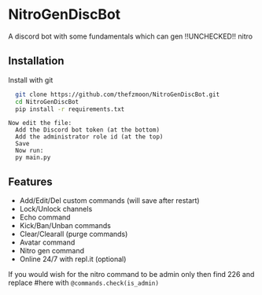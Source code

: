 # NitroGenDiscBot
A discord bot with some fundamentals which can gen !!UNCHECKED!! nitro


## Installation

Install with git

```bash
  git clone https://github.com/thefzmoon/NitroGenDiscBot.git
  cd NitroGenDiscBot
  pip install -r requirements.txt
```
```
Now edit the file:
  Add the Discord bot token (at the bottom)
  Add the administrator role id (at the top)
  Save
  Now run:
  py main.py
```

## Features

- Add/Edit/Del custom commands (will save after restart)
- Lock/Unlock channels
- Echo command
- Kick/Ban/Unban commands
- Clear/Clearall (purge commands)
- Avatar command
- Nitro gen command
- Online 24/7 with repl.it (optional)

If you would wish for the nitro command to be admin only then find 226 and replace #here with ```@commands.check(is_admin)```

